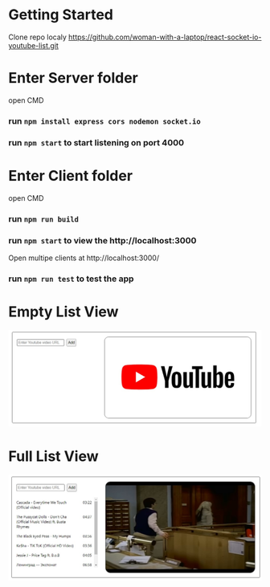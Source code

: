 # Getting Started

Clone repo localy https://github.com/woman-with-a-laptop/react-socket-io-youtube-list.git



# Enter Server folder

open CMD

### run `npm install express cors nodemon socket.io ` 

### run `npm start` to start listening on port 4000



# Enter Client folder

open CMD

### run `npm run build` 

### run `npm start` to view the http://localhost:3000
Open multipe clients at http://localhost:3000/

### run `npm run test` to test the app

 
# Empty List View

<img src="https://github.com/woman-with-a-laptop/react-socket-io-youtube-list/blob/main/client/public/emptyList.jpg" />

 
# Full List View

<img src="https://github.com/woman-with-a-laptop/react-socket-io-youtube-list/blob/main/client/public/fullList.jpg" />